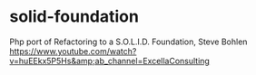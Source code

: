 # solid-foundation
Php port of Refactoring to a S.O.L.I.D. Foundation, Steve Bohlen  https://www.youtube.com/watch?v=huEEkx5P5Hs&amp;ab_channel=ExcellaConsulting
